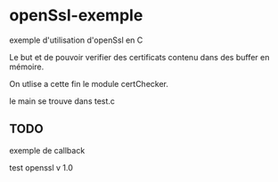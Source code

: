 # openSsl-exemple

exemple d'utilisation d'openSsl en C

Le but et de pouvoir verifier des certificats contenu dans des buffer en mémoire.

On utlise a cette fin le module certChecker.

le main se trouve dans test.c

## TODO

exemple de callback

test openssl v 1.0
